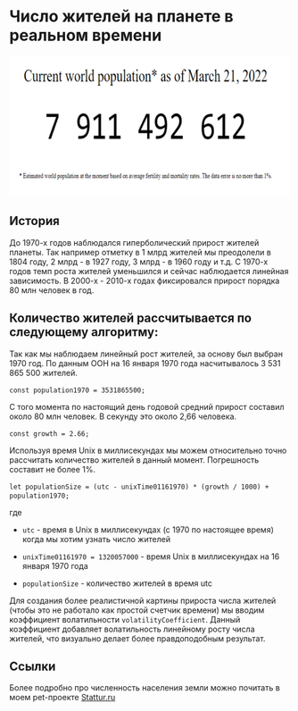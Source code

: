 # Число жителей на планете в реальном времени
![World population](./screenshotsForReadme/index.png)
## История
До 1970-х годов  наблюдался гиперболический прирост жителей планеты. Так например отметку в 1 млрд жителей мы преодолели в 1804 году, 2 млрд - в 1927 году, 3 млрд - в 1960 году и т.д.
С 1970-х годов темп роста жителей уменьшился и сейчас наблюдается линейная зависимость. В 2000-х - 2010-х годах фиксировался прирост порядка 80 млн человек в год.

## Количество жителей рассчитывается по следующему алгоритму:
Так как мы наблюдаем линейный рост жителей, за основу был выбран 1970 год. По данным ООН на 16 января 1970 года насчитывалось 3 531 865 500 жителей.

    const population1970 = 3531865500;

С того момента по настоящий день годовой средний прирост составил около 80 млн человек. В секунду это около 2,66 человека.

    const growth = 2.66;

Используя время Unix в миллисекундах мы можем относительно точно рассчитать количество жителей в данный момент. Погрешность составит не более 1%.

    let populationSize = (utc - unixTime01161970) * (growth / 1000) + population1970;

где 

+ `utc` - время в Unix в миллисекундах (с 1970 по настоящее время) когда мы хотим узнать число жителей

+ `unixTime01161970 = 1320057000` - время Unix в миллисекундах на 16 января 1970 года

+ `populationSize` - количество жителей в время utc

Для создания более реалистичной картины прироста числа жителей (чтобы это не работало как простой счетчик времени) мы вводим коэффициент волатильности `volatilityСoefficient`. Данный коэффициент добавляет волатильность линейному росту числа жителей, что визуально делает более правдоподобным результат. 

## Ссылки
Более подробно про численность населения земли можно почитать в моем pet-проекте [Stattur.ru](http://stattur.ru/journal/20170603/ "Статистика и обзор стран Мира")